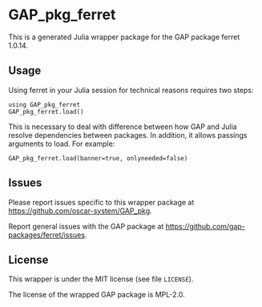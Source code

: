 # GAP_pkg_ferret

This is a generated Julia wrapper package for the GAP package ferret 1.0.14.

## Usage

Using ferret in your Julia session for technical reasons requires two steps:

    using GAP_pkg_ferret
    GAP_pkg_ferret.load()

This is necessary to deal with difference between how GAP and Julia
resolve dependencies between packages. In addition, it allows passings
arguments to load. For example:

    GAP_pkg_ferret.load(banner=true, onlyneeded=false)

## Issues

Please report issues specific to this wrapper package at <https://github.com/oscar-system/GAP_pkg>.

Report general issues with the GAP package at <https://github.com/gap-packages/ferret/issues>.

## License

This wrapper is under the MIT license (see file `LICENSE`).

The license of the wrapped GAP package is MPL-2.0.
